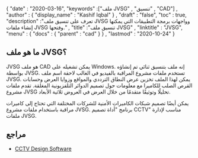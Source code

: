 {
  "date" : "2020-03-16",
  "keywords" :["ملف JVSG" , "تنسيق" , "CAD"] ,
  "author" : {
    "display_name" : "Kashif Iqbal"
} ,
  "draft" : "false",
  "toc" : true,
  "description" :"تعرف على تنسيق ملف JVSG وواجهات برمجة التطبيقات التي يمكنها إنشاء ملفات JVSG وفتحها." ,
  "title" :"تنسيق ملف JVSG" ,
  "linktitle" : "JVSG",
  "menu" : {
    "docs" : {
      "parent" : "cad"
}
} ,
  "lastmod" : "2020-10-24"
}

## ما هو ملف JVSG؟

JVSG هو ملف CAD يمكن تشغيله على Windows. إنه ملف بتنسيق ثنائي تم إنشاؤه بواسطة JVSG. تستخدم ملفات مشروع المراقبة بالفيديو في الغالب لاحقة اسم ملف JVSG. يمكن لهذا الملف تخزين عرض النطاق الترددي والمواقع وزوايا العرض وحسابات القرص الصلب للكاميرا مع معلومات حول تصميم الدوائر التلفزيونية المغلقة. تقدم ملفات مشروع JVSG تحليلًا وتوثيقًا متقدمًا من خلال العرض في العروض ثلاثية الأبعاد.

يمكن أيضًا تصميم شبكات الكاميرات الأمنية للشركات المختلفة التي تحتاج إلى كاميرات مراقبة باستخدام ملفات مشروع JVSG. برنامج "أداة تصميم CCTV" مناسب لإدارة ملفات JVSG.

## مراجع ##

* [CCTV Design Software](https://www.jvsg.com/collection-of-3d-models-security/)


